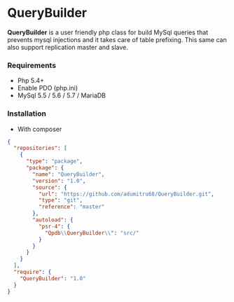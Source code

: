 # QueryBuilder

**QueryBuilder** is a user friendly php class for build MySql queries that prevents mysql injections and it takes care of table prefixing. This same can also support replication master and slave.

### Requirements
* Php 5.4+
* Enable PDO (php.ini)
* MySql 5.5 / 5.6 / 5.7 / MariaDB

### Installation
* With composer
```json
{
  "repositories": [
    {
      "type": "package",
      "package": {
        "name": "QueryBuilder",
        "version": "1.0",
        "source": {
          "url": "https://github.com/adumitru68/QueryBuilder.git",
          "type": "git",
          "reference": "master"
        },
        "autoload": {
          "psr-4": {
            "Qpdb\\QueryBuilder\\": "src/"
          }
        }
      }
    }
  ],
  "require": {
    "QueryBuilder": "1.0"
  }
}
```
